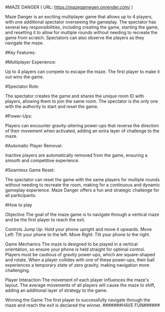 #MAZE DANGER ( URL: https://mazegamegen.onrender.com/ )

Maze Danger is an exciting multiplayer game that allows up to 4 players, with one additional spectator overseeing the gameplay. The spectator has several key responsibilities, including creating the game, starting the game, and resetting it to allow for multiple rounds without needing to recreate the game from scratch. Spectators can also observe the players as they navigate the maze.

#Key Features:

#Multiplayer Experience: 

Up to 4 players can compete to escape the maze. The first player to make it out wins the game.

#Spectator Role: 

The spectator creates the game and shares the unique room ID with players, allowing them to join the same room. The spectator is the only one with the authority to start and reset the game.

#Power-Ups: 

Players can encounter gravity-altering power-ups that reverse the direction of their movement when activated, adding an extra layer of challenge to the maze.

#Automatic Player Removal:

Inactive players are automatically removed from the game, ensuring a smooth and competitive experience.

#Seamless Game Reset: 

The spectator can reset the game with the same players for multiple rounds without needing to recreate the room, making for a continuous and dynamic gameplay experience.
Maze Danger offers a fun and strategic challenge for all participants.

#How to play

Objective
The goal of the maze game is to navigate through a vertical maze and be the first player to reach the exit.

Controls
Jump Up: Hold your phone upright and move it upwards.
Move Left: Tilt your phone to the left.
Move Right: Tilt your phone to the right.

Game Mechanics
The maze is designed to be played in a vertical orientation, so ensure your phone is held straight for optimal control.
Players must be cautious of gravity power-ups, which are square-shaped and rotate. When a player collides with one of these power-ups, their ball experiences a temporary state of zero gravity, making navigation more challenging.

Player Interaction
The movement of each player influences the maze's layout. The average movements of all players will cause the maze to shift, adding an additional layer of strategy to the game.

Winning the Game
The first player to successfully navigate through the maze and reach the exit is declared the winner.
#######HAVE FUN######
